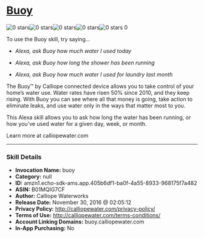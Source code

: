 # [Buoy](http://alexa.amazon.com/#skills/amzn1.echo-sdk-ams.app.405b6df1-ba0f-4a55-8933-968175f7a482)
![0 stars](../../images/ic_star_border_black_18dp_1x.png)![0 stars](../../images/ic_star_border_black_18dp_1x.png)![0 stars](../../images/ic_star_border_black_18dp_1x.png)![0 stars](../../images/ic_star_border_black_18dp_1x.png)![0 stars](../../images/ic_star_border_black_18dp_1x.png) 0

To use the Buoy skill, try saying...

* *Alexa, ask Buoy how much water I used today*

* *Alexa, ask Buoy how long the shower has been running*

* *Alexa, ask Buoy how much water I used for laundry last month*

The Buoy™ by Calliope connected device allows you to take control of your home’s water use.  Water rates have risen 50% since 2010, and they keep rising.  With Buoy you can see where all that money is going, take action to eliminate leaks, and use water only in the ways that matter most to you.

This Alexa skill allows you to ask how long the water has been running, or how you've used water for a given day, week, or month.


Learn more at calliopewater.com

***

### Skill Details

* **Invocation Name:** buoy
* **Category:** null
* **ID:** amzn1.echo-sdk-ams.app.405b6df1-ba0f-4a55-8933-968175f7a482
* **ASIN:** B01MQIG7CF
* **Author:** Calliope Waterworks
* **Release Date:** November 30, 2016 @ 02:05:12
* **Privacy Policy:** http://calliopewater.com/privacy-policy/
* **Terms of Use:** http://calliopewater.com/terms-conditions/
* **Account Linking Domains:** buoy.calliopewater.com
* **In-App Purchasing:** No
